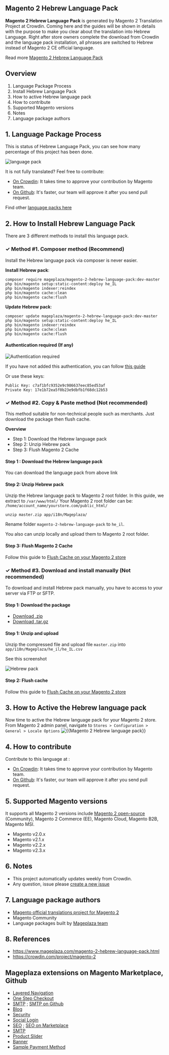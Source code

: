 ## Magento 2 Hebrew Language Pack

**Magento 2 Hebrew Language Pack** is generated by Magento 2 Translation Project at Crowdin. Coming here and the guides will be shown in details with the purpose to make you clear about the translation into Hebrew Language. Right after store owners complete the download from Crowdin and the language pack installation, all phrases are switched to Hebrew instead of Magento 2 CE official language.

Read more [Magento 2 Hebrew Language Pack](https://www.mageplaza.com/magento-2-hebrew-language-pack.html)


## Overview

1. Language Package Process
2. Install Hebrew Language Pack
3. How to active Hebrew language pack
4. How to contribute
5. Supported Magento versions
6. Notes
7. Language package authors

## 1. Language Package Process

This is status of Hebrew Language Pack, you can see how many percentage of this project has been done.

![language pack](http://progressed.io/bar/66?title=translated)

It is not fully translated? Feel free to contribute:
- [On Crowdin](https://crowdin.com/project/magento-2): It takes time to approve your contribution by Magento team.
- [On Github](https://github.com/mageplaza/magento-2-hebrew-language-pack/blob/master/HOW-TO-CONTRIBUTE.md): It's faster, our team will approve it after you send pull request.


Find other [language packs here](https://www.mageplaza.com/kb/magento-2-language-pack/)

## 2. How to Install Hebrew Language Pack

There are 3 different methods to install this language pack.

### ✓ Method #1. Composer method (Recommend)
Install the Hebrew language pack via composer is never easier.

**Install Hebrew pack**:

```
composer require mageplaza/magento-2-hebrew-language-pack:dev-master
php bin/magento setup:static-content:deploy he_IL
php bin/magento indexer:reindex
php bin/magento cache:clean
php bin/magento cache:flush

```


**Update  Hebrew pack**:

```
composer update mageplaza/magento-2-hebrew-language-pack:dev-master
php bin/magento setup:static-content:deploy he_IL
php bin/magento indexer:reindex
php bin/magento cache:clean
php bin/magento cache:flush

```

#### Authentication required (If any)

![Authentication required](https://cdn.mageplaza.com/media/general/dmryiPk.png)

If you have not added this authentication, you can follow [this guide](http://devdocs.magento.com/guides/v2.0/install-gde/prereq/connect-auth.html)

Or use these keys:

```
Public Key: c7af1bfc9352e9c986637eec85ed53af
Private Key: 17e1b72ea5f0b23e9dbfb1f68dc12b53
```



### ✓ Method #2. Copy & Paste method (Not recommended)

This method suitable for non-technical people such as merchants. Just download the package then flush cache.

**Overview**

- Step 1: Download the Hebrew language pack
- Step 2: Unzip Hebrew pack
- Step 3: Flush Magento 2 Cache

#### Step 1 : Download the Hebrew language pack

You can download the language pack from above link

#### Step 2: Unzip Hebrew pack

Unzip the Hebrew language pack to Magento 2 root folder. In this guide, we extract to `/var/www/html/`
Your Magento 2 root folder can be: `/home/account_name/yourstore.com/public_html/`

```
unzip master.zip app/i18n/Mageplaza/
```

Rename folder `magento-2-hebrew-language-pack` to `he_il`.


You also can unzip locally and upload them to Magento 2 root folder.

#### Step 3: Flush Magento 2 Cache

Follow this guide to [Flush Cache on your Magento 2 store](https://www.mageplaza.com/kb/how-flush-enable-disable-cache.html)


### ✓ Method #3. Download and install manually (Not recommended)

To download and install Hebrew pack manually, you have to access to your server via FTP or SFTP.

#### Step 1: Download the package

- [Download .zip](https://github.com/mageplaza/magento-2-hebrew-language-pack/archive/master.zip)
- [Download .tar.gz](https://github.com/mageplaza/magento-2-hebrew-language-pack/tarball/master)

#### Step 1: Unzip and upload

Unzip the compressed file and upload file `master.zip` into `app/i18n/Mageplaza/he_il/he_IL.csv`

See this screenshot

![Hebrew pack](https://cdn3.mageplaza.com/media/general/language-pack.png)

#### Step 2: Flush cache

Follow this guide to [Flush Cache on your Magento 2 store](https://www.mageplaza.com/kb/how-flush-enable-disable-cache.html)


## 3. How to Active the Hebrew language pack 

Now time to active the Hebrew language pack for your Magento 2 store. From Magento 2 admin panel, navigate to `Stores > Configuration > General > Locale Options`
![{{Magento 2 Hebrew language pack}}](https://cdn.mageplaza.com/media/general/aPSUA0l.png)


## 4. How to contribute

Contribute to this language at :
- [On Crowdin](https://crowdin.com/project/magento-2): It takes time to approve your contribution by Magento team.
- [On Github](https://github.com/mageplaza/magento-2-hebrew-language-pack/blob/master/HOW-TO-CONTRIBUTE.md): It's faster, our team will approve it after you send pull request.


## 5. Supported Magento versions

It supports all Magento 2 versions include [Magento 2 open-source](https://www.mageplaza.com/download-magento/) (Community), Magento 2 Commerce (EE), Magento Cloud, Magento B2B, Magento MSI.


- Magento v2.0.x
- Magento v2.1.x
- Magento v2.2.x
- Magento v2.3.x



## 6. Notes 

- This project automatically updates weekly from Crowdin.
- Any question, issue please [create a new issue](https://github.com/mageplaza/magento-2-hebrew-language-pack/issues/new)

## 7. Language package authors

- [Magento official translations project for Magento 2](https://crowdin.com/project/magento-2)
- Magento Community
- Language packages built by [Mageplaza team](https://www.mageplaza.com/)


## 8. References 

- https://www.mageplaza.com/magento-2-hebrew-language-pack.html
- https://crowdin.com/project/magento-2



## Mageplaza extensions on Magento Marketplace, Github


- [Layered Navigation](https://marketplace.magento.com/mageplaza-layered-navigation-m2.html)
- [One Step Checkout](https://marketplace.magento.com/mageplaza-magento-2-one-step-checkout-extension.html)
- [SMTP](https://marketplace.magento.com/mageplaza-module-smtp.html) ; [SMTP on Github](https://github.com/mageplaza/magento-2-smtp)
- [Blog](https://github.com/mageplaza/magento-2-blog)
- [Security](https://marketplace.magento.com/mageplaza-module-security.html)
- [Social Login](https://github.com/mageplaza/magento-2-social-login)
- [SEO](https://github.com/mageplaza/magento-2-seo) ; [SEO on Marketplace](https://marketplace.magento.com/mageplaza-magento-2-seo-extension.html)
- [SMTP](https://github.com/mageplaza/magento-2-smtp)
- [Product Slider](https://github.com/mageplaza/magento-2-product-slider)
- [Banner](https://github.com/mageplaza/magento-2-banner-slider)
- [Sample Payment Method](https://github.com/mageplaza/magento-2-sample-payment-method)



